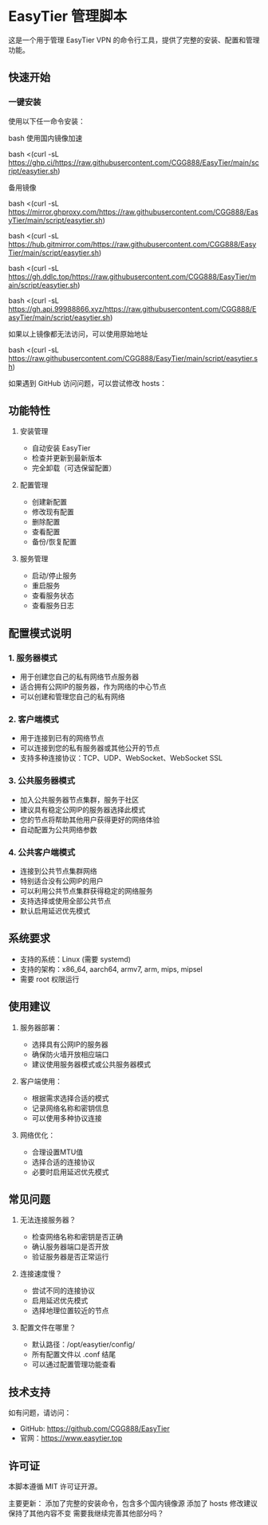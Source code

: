 # EasyTier 管理脚本

这是一个用于管理 EasyTier VPN 的命令行工具，提供了完整的安装、配置和管理功能。

## 快速开始

### 一键安装

使用以下任一命令安装：

bash
使用国内镜像加速

bash <(curl -sL https://ghp.ci/https://raw.githubusercontent.com/CGG888/EasyTier/main/script/easytier.sh)


备用镜像

bash <(curl -sL https://mirror.ghproxy.com/https://raw.githubusercontent.com/CGG888/EasyTier/main/script/easytier.sh)

bash <(curl -sL https://hub.gitmirror.com/https://raw.githubusercontent.com/CGG888/EasyTier/main/script/easytier.sh)

bash <(curl -sL https://gh.ddlc.top/https://raw.githubusercontent.com/CGG888/EasyTier/main/script/easytier.sh)

bash <(curl -sL https://gh.api.99988866.xyz/https://raw.githubusercontent.com/CGG888/EasyTier/main/script/easytier.sh)

如果以上镜像都无法访问，可以使用原始地址

bash <(curl -sL https://raw.githubusercontent.com/CGG888/EasyTier/main/script/easytier.sh)



如果遇到 GitHub 访问问题，可以尝试修改 hosts：


## 功能特性

1. 安装管理
   - 自动安装 EasyTier
   - 检查并更新到最新版本
   - 完全卸载（可选保留配置）

2. 配置管理
   - 创建新配置
   - 修改现有配置
   - 删除配置
   - 查看配置
   - 备份/恢复配置

3. 服务管理
   - 启动/停止服务
   - 重启服务
   - 查看服务状态
   - 查看服务日志

## 配置模式说明

### 1. 服务器模式
- 用于创建您自己的私有网络节点服务器
- 适合拥有公网IP的服务器，作为网络的中心节点
- 可以创建和管理您自己的私有网络

### 2. 客户端模式
- 用于连接到已有的网络节点
- 可以连接到您的私有服务器或其他公开的节点
- 支持多种连接协议：TCP、UDP、WebSocket、WebSocket SSL

### 3. 公共服务器模式
- 加入公共服务器节点集群，服务于社区
- 建议具有稳定公网IP的服务器选择此模式
- 您的节点将帮助其他用户获得更好的网络体验
- 自动配置为公共网络参数

### 4. 公共客户端模式
- 连接到公共节点集群网络
- 特别适合没有公网IP的用户
- 可以利用公共节点集群获得稳定的网络服务
- 支持选择或使用全部公共节点
- 默认启用延迟优先模式

## 系统要求

- 支持的系统：Linux (需要 systemd)
- 支持的架构：x86_64, aarch64, armv7, arm, mips, mipsel
- 需要 root 权限运行

## 使用建议

1. 服务器部署：
   - 选择具有公网IP的服务器
   - 确保防火墙开放相应端口
   - 建议使用服务器模式或公共服务器模式

2. 客户端使用：
   - 根据需求选择合适的模式
   - 记录网络名称和密钥信息
   - 可以使用多种协议连接

3. 网络优化：
   - 合理设置MTU值
   - 选择合适的连接协议
   - 必要时启用延迟优先模式

## 常见问题

1. 无法连接服务器？
   - 检查网络名称和密钥是否正确
   - 确认服务器端口是否开放
   - 验证服务器是否正常运行

2. 连接速度慢？
   - 尝试不同的连接协议
   - 启用延迟优先模式
   - 选择地理位置较近的节点

3. 配置文件在哪里？
   - 默认路径：/opt/easytier/config/
   - 所有配置文件以 .conf 结尾
   - 可以通过配置管理功能查看

## 技术支持

如有问题，请访问：
- GitHub: https://github.com/CGG888/EasyTier
- 官网：https://www.easytier.top

## 许可证

本脚本遵循 MIT 许可证开源。





主要更新：
添加了完整的安装命令，包含多个国内镜像源
添加了 hosts 修改建议
保持了其他内容不变
需要我继续完善其他部分吗？

